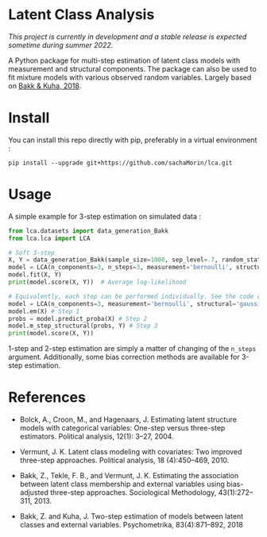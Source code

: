 Latent Class Analysis
==============================
*This project is currently in development and a stable release is expected sometime during summer 2022.*

A Python package for multi-step estimation of latent class models with measurement and structural components. 
The package can also be used to fit mixture models with various observed random variables. Largely based on [Bakk & Kuha, 2018](https://pubmed.ncbi.nlm.nih.gov/29150817/).


# Install
You can install this repo directly with pip, preferably in a virtual environment : 
```
pip install --upgrade git+https://github.com/sachaMorin/lca.git
``` 
# Usage
A simple example for 3-step estimation on simulated data : 
```python
from lca.datasets import data_generation_Bakk
from lca.lca import LCA

# Soft 3-step 
X, Y = data_generation_Bakk(sample_size=1000, sep_level=.7, random_state=42)
model = LCA(n_components=3, n_steps=3, measurement='bernoulli', structural='gaussian_unit', assignment='soft', random_state=42)
model.fit(X, Y)
print(model.score(X, Y))  # Average log-likelihood

# Equivalently, each step can be performed individually. See the code of the fit method for details.
model = LCA(n_components=3, measurement='bernoulli', structural='gaussian_unit', random_state=42)
model.em(X) # Step 1
probs = model.predict_proba(X) # Step 2
model.m_step_structural(probs, Y) # Step 3
print(model.score(X, Y))
```
1-step and 2-step estimation are simply a matter of changing of the `n_steps` argument. Additionally, some bias correction
methods are available for 3-step estimation.

# References
- Bolck, A., Croon, M., and Hagenaars, J. Estimating latent structure models with categorical variables: One-step
versus three-step estimators. Political analysis, 12(1): 3–27, 2004.
- Vermunt, J. K. Latent class modeling with covariates: Two improved three-step approaches. Political analysis,
18 (4):450–469, 2010.

- Bakk, Z., Tekle, F. B., and Vermunt, J. K. Estimating the association between latent class membership and external
variables using bias-adjusted three-step approaches. Sociological Methodology, 43(1):272–311, 2013.

- Bakk, Z. and Kuha, J. Two-step estimation of models between latent classes and external variables. Psychometrika,
83(4):871–892, 2018
